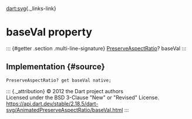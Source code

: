 [dart:svg](../../dart-svg/dart-svg-library){._links-link}

baseVal property
================

::: {#getter .section .multi-line-signature}
[PreserveAspectRatio](../preserveaspectratio-class)? baseVal
:::

Implementation {#source}
--------------

``` {.language-dart data-language="dart"}
PreserveAspectRatio? get baseVal native;
```

::: {._attribution}
© 2012 the Dart project authors\
Licensed under the BSD 3-Clause \"New\" or \"Revised\" License.\
<https://api.dart.dev/stable/2.18.5/dart-svg/AnimatedPreserveAspectRatio/baseVal.html>
:::
